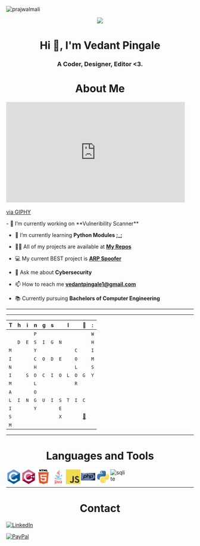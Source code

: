 <p align="left"> <img src="https://komarev.com/ghpvc/?username=prajwalmali&label=Profile%20views&color=0e75b6&style=flat&theme=radical" alt="prajwalmali" /> </p>

<!--

<img src="https://github-readme-stackoverflow.vercel.app/?userID=14566528&theme=dark" height="250" width="160">

[![Spotify](https://prajwalcybergod-spotify.vercel.app/api/spotify)](https://open.spotify.com/user/swjsdv0k1809jh3sij8uwfm3u)

-->

<p align="center"><a href="https://open.spotify.com/user/swjsdv0k1809jh3sij8uwfm3u"><img src="https://prajwalcybergod-spotify.vercel.app/api/spotify"/></a></p>

<h1 align="center">Hi 👋, I'm Vedant Pingale</h1>
<h3 align="center">A Coder, Designer, Editor <3. </h3>

<h1 align="center"> About Me </h1>

<iframe src="https://giphy.com/embed/NFA61GS9qKZ68" width="480" height="270" frameBorder="0" class="giphy-embed" allowFullScreen></iframe><p><a href="https://giphy.com/gifs/reading-dot-strategies-NFA61GS9qKZ68">via GIPHY</a></p>
- 🔭 I’m currently working on **Vulneribility Scanner**

- 🌱 I’m currently learning **Python Modules ;_;**

- 👨‍💻 All of my projects are available at [**My Repos**](https://github.com/vedan1?tab=repositories)

- 💻 My current BEST project is [**ARP Spoofer**](https://github.com/vedan1/arpspoofer)

- 💬 Ask me about **Cybersecurity**

- 📫 How to reach me **vedantpingale1@gmail.com**

<!-- - ⚡ Fun fact **I want to lean Networking** -->

- 📚 Currently pursuing **Bachelors of Computer Engineering**

---
<!-- 
<h1 align="center"> 🔔 𝙼𝚢 𝙻𝚊𝚝𝚎𝚜𝚝 𝙶𝚒𝚝𝙷𝚞𝚋 𝙼𝚎𝚝𝚛𝚒𝚌𝚜 </h1>

<p align="center">
  <a href="https://metrics.lecoq.io/prajwalmali?template=classic&introduction=1&isocalendar=1&languages=1&people=1&stars=1&pagespeed=1&introduction.title=true&isocalendar.duration=half-year&languages.colors=github&languages.threshold=0%25&people.limit=28&people.size=28&people.types=followers%2C%20following&people.identicons=false&people.shuffle=false&stars.limit=15&pagespeed.url=.user.website&pagespeed.detailed=false&pagespeed.screenshot=false&config.timezone=Asia%2FCalcutta">
    <img src="https://metrics.lecoq.io/prajwalmali?template=classic&introduction=1&isocalendar=1&languages=1&people=1&stars=1&pagespeed=1&introduction.title=true&isocalendar.duration=half-year&languages.colors=github&languages.threshold=0%25&people.limit=28&people.size=28&people.types=followers%2C%20following&people.identicons=false&people.shuffle=false&stars.limit=15&pagespeed.url=.user.website&pagespeed.detailed=false&pagespeed.screenshot=false&config.timezone=Asia%2FCalcutta" alt="prajwalmali"/>
  </a>
</p>

<p align="center"><img src="https://github-readme-stats.vercel.app/api?username=prajwalmali&show_icons=true&locale=en&theme=tokyonight" alt="prajwalmali"/></p>

<p align="center"><a href="https://github.com/prajwalmali/crypto"><img src="https://github-readme-stats.vercel.app/api/pin/?username=prajwalmali&repo=crypto&show_owner&theme=tokyonight" alt="prajwalmali"/></a></p>

<p align="center"><img src="https://github-readme-stats.vercel.app/api/top-langs?username=prajwalmali&show_icons=true&locale=en&layout=compact&theme=tokyonight" alt="prajwalmali"/></p>

<p align="center"><img src="https://github-profile-trophy.vercel.app/?username=prajwalmali&column=7&margin-w=15&theme=darkhub" alt="prajwalmali" /></p>

--- -->
<!-- 
<h1 align="center"> 🔥 Contributions </h1>

<p align="center">
<img src="http://github-readme-streak-stats.herokuapp.com?user=prajwalmali&theme=react&background=0d1117&border=666">
<br>
<img src="https://activity-graph.herokuapp.com/graph?username=prajwalmali&theme=react-dark&hide_border=true">
</p>
 -->
---

|T|h|i|n|g|s||I||💚|:|
| - | - | - | - | - | - | - | - | - | - | - |
| | | |`P`| | | | | | |`W`|
| |`D`|`E`|`S`|`I`|`G`|`N`| | | |`H`|
|`M`| | |`Y`| | | | |`C`| |`I`|
|`I`| | |`C`|`O`|`D`|`E`| |`O`| |`M`|
|`N`| | |`H`| | | | |`L`| |`S`|
|`I`| |`S`|`O`|`C`|`I`|`O`|`L`|`O`|`G`|`Y`|
|`M`| | |`L`| | | | |`R`| | |
|`A`| | |`O`| | | | | | | |
|`L`|`I`|`N`|`G`|`U`|`I`|`S`|`T`|`I`|`C`| |
|`I`| | |`Y`| | |`E`| | | | |
|`S`| | | | | |`X`| | |[📸](https://www.instagram.com/theprajwalmali/)| |
|`M`| | | | | | | | | | |

---

<h1 align="center"> Languages and Tools </h1>

<p> 
  
<a href="https://www.cprogramming.com/" target="_blank"> 
<img align="left" src="https://raw.githubusercontent.com/devicons/devicon/master/icons/c/c-original.svg" alt="c" width="40" height="40"/> </a> 
  
<a href="https://www.w3schools.com/cpp/" target="_blank">   
<img align="left" src="https://raw.githubusercontent.com/devicons/devicon/master/icons/cplusplus/cplusplus-original.svg" alt="cplusplus" width="40" height="40"/> </a> 


<a href="https://www.w3.org/html/" target="_blank"> <img align="left" src="https://raw.githubusercontent.com/devicons/devicon/master/icons/html5/html5-original-wordmark.svg" alt="html5" width="40" height="40"/> </a> 

<a href="https://www.java.com" target="_blank"> <img align="left" src="https://raw.githubusercontent.com/devicons/devicon/master/icons/java/java-original-wordmark.svg" alt="java" width="40" height="40"/> </a> 

<a href="https://developer.mozilla.org/en-US/docs/Web/JavaScript" target="_blank"> <img align="left" src="https://raw.githubusercontent.com/devicons/devicon/master/icons/javascript/javascript-original.svg" alt="javascript" width="40" height="40"/> </a> 

<a href="https://www.php.net" target="_blank"> <img align="left" src="https://raw.githubusercontent.com/devicons/devicon/master/icons/php/php-original.svg" alt="php" width="40" height="40"/> </a> 

<a href="https://www.python.org" target="_blank"> <img align="left" src="https://raw.githubusercontent.com/devicons/devicon/master/icons/python/python-original.svg" alt="python" width="40" height="40"/> </a> 

<a href="https://www.sqlite.org/" target="_blank"> <img align="left" src="https://www.vectorlogo.zone/logos/sqlite/sqlite-icon.svg" alt="sqlite" width="40" height="40"/> </a> 

</p>

<br>

<br>

---

<h1 align="center"> Contact </h1>

[![LinkedIn][linkedin-shield]][linkedin-url]

[linkedin-url]: https://linkedin.com/in/vedantpingale

[linkedin-shield]: https://img.shields.io/badge/-LinkedIn-black.svg?style=for-the-badge&logo=linkedin&colorB=069

[![PayPal][pay-shield]][pay-url]
  
[pay-url]: https://www.paypal.me/prajwalmalicybergod
 
[pay-shield]: https://img.shields.io/badge/-PayPal-black.svg?style=for-the-badge&logo=paypal&colorB=037
